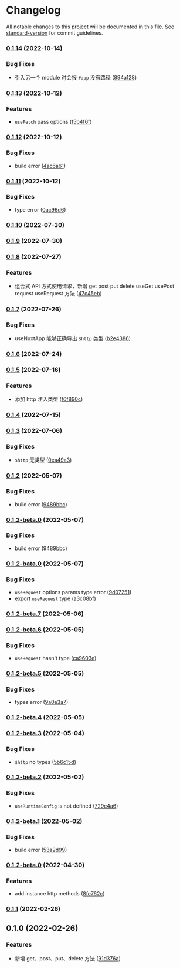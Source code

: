 # Changelog

All notable changes to this project will be documented in this file. See [standard-version](https://github.com/conventional-changelog/standard-version) for commit guidelines.

### [0.1.14](https://github.com/roshan-labs/http-module/compare/v0.1.13...v0.1.14) (2022-10-14)


### Bug Fixes

* 引入另一个 module 时会报 `#app` 没有路径 ([894a128](https://github.com/roshan-labs/http-module/commit/894a1284839dca5ccef8449ba4e71bfb572ea97b))

### [0.1.13](https://github.com/roshan-labs/http-module/compare/v0.1.12...v0.1.13) (2022-10-12)


### Features

* `useFetch` pass options ([f5b4f6f](https://github.com/roshan-labs/http-module/commit/f5b4f6fd99160744371bd938df7b6da8bfd7a6ae))

### [0.1.12](https://github.com/roshan-labs/http-module/compare/v0.1.11...v0.1.12) (2022-10-12)


### Bug Fixes

* build error ([4ac6a61](https://github.com/roshan-labs/http-module/commit/4ac6a61b5b0ce9494fdc2fada93cc73c524c5c7d))

### [0.1.11](https://github.com/roshan-labs/http-module/compare/v0.1.10...v0.1.11) (2022-10-12)


### Bug Fixes

* type error ([0ac96d6](https://github.com/roshan-labs/http-module/commit/0ac96d672ae38ba8bbb50fcbdf1545d651069ecf))

### [0.1.10](https://github.com/roshan-labs/http-module/compare/v0.1.9...v0.1.10) (2022-07-30)

### [0.1.9](https://github.com/roshan-labs/http-module/compare/v0.1.8...v0.1.9) (2022-07-30)

### [0.1.8](https://github.com/roshan-labs/http-module/compare/v0.1.7...v0.1.8) (2022-07-27)


### Features

* 组合式 API 方式使用请求，新增 get post put delete useGet usePost request useRequest 方法 ([47c45eb](https://github.com/roshan-labs/http-module/commit/47c45ebd6116895c2d1cf9f991155dbfa988d368))

### [0.1.7](https://github.com/roshan-labs/http-module/compare/v0.1.6...v0.1.7) (2022-07-26)


### Bug Fixes

* useNuxtApp 能够正确导出 `$http` 类型 ([b2e4386](https://github.com/roshan-labs/http-module/commit/b2e4386495b6a33b3d7813ff8232245d8121e6a1))

### [0.1.6](https://github.com/roshan-labs/http-module/compare/v0.1.5...v0.1.6) (2022-07-24)

### [0.1.5](https://github.com/roshan-labs/http-module/compare/v0.1.4...v0.1.5) (2022-07-16)


### Features

* 添加 http 注入类型 ([f6f890c](https://github.com/roshan-labs/http-module/commit/f6f890c9e31239bad3d5d517f66e138284240b3d))

### [0.1.4](https://github.com/roshan-labs/http-module/compare/v0.1.3...v0.1.4) (2022-07-15)

### [0.1.3](https://github.com/roshan-labs/http-module/compare/v0.1.2...v0.1.3) (2022-07-06)


### Bug Fixes

* `$http` 无类型 ([0ea49a3](https://github.com/roshan-labs/http-module/commit/0ea49a3a91bfaeafd1af7bb53dbd8ce780d6b58b))

### [0.1.2](https://github.com/roshan-labs/http-module/compare/v0.1.2-bata.0...v0.1.2) (2022-05-07)


### Bug Fixes

* build error ([9489bbc](https://github.com/roshan-labs/http-module/commit/9489bbcf916fdf5f237e0ebda84abda6eb66f664))

### [0.1.2-beta.0](https://github.com/roshan-labs/http-module/compare/v0.1.2-bata.0...v0.1.2-beta.0) (2022-05-07)


### Bug Fixes

* build error ([9489bbc](https://github.com/roshan-labs/http-module/commit/9489bbcf916fdf5f237e0ebda84abda6eb66f664))

### [0.1.2-bata.0](https://github.com/roshan-labs/http-module/compare/v0.1.2-beta.7...v0.1.2-bata.0) (2022-05-07)


### Bug Fixes

* `useRequest` options params type error ([9d07251](https://github.com/roshan-labs/http-module/commit/9d072519969667f11c27c06692e1b61e49ec1011))
* export `useRequest` type ([a3c08bf](https://github.com/roshan-labs/http-module/commit/a3c08bfb2df03d506d92de93f14bc443fda1e861))

### [0.1.2-beta.7](https://github.com/roshan-labs/http-module/compare/v0.1.2-beta.6...v0.1.2-beta.7) (2022-05-06)

### [0.1.2-beta.6](https://github.com/roshan-labs/http-module/compare/v0.1.2-beta.5...v0.1.2-beta.6) (2022-05-05)


### Bug Fixes

* `useRequest` hasn't type ([ca9603e](https://github.com/roshan-labs/http-module/commit/ca9603ec43fe6733853dbe3d7e6ffeecc56b0b3f))

### [0.1.2-beta.5](https://github.com/roshan-labs/http-module/compare/v0.1.2-beta.4...v0.1.2-beta.5) (2022-05-05)


### Bug Fixes

* types error ([9a0e3a7](https://github.com/roshan-labs/http-module/commit/9a0e3a7f55821c016af4e0d0f7808b238c1ab9f8))

### [0.1.2-beta.4](https://github.com/roshan-labs/http-module/compare/v0.1.2-beta.3...v0.1.2-beta.4) (2022-05-05)

### [0.1.2-beta.3](https://github.com/roshan-labs/http-module/compare/v0.1.2-beta.2...v0.1.2-beta.3) (2022-05-04)


### Bug Fixes

* `$http` no types ([5b6c15d](https://github.com/roshan-labs/http-module/commit/5b6c15da240f1abe67a17302eee91d4aead5a23b))

### [0.1.2-beta.2](https://github.com/roshan-labs/http-module/compare/v0.1.2-beta.1...v0.1.2-beta.2) (2022-05-02)


### Bug Fixes

* `useRuntimeConfig` is not defined ([729c4a6](https://github.com/roshan-labs/http-module/commit/729c4a6b256d34f3655e39ceb1967d5f597e8ef7))

### [0.1.2-beta.1](https://github.com/roshan-labs/http-module/compare/v0.1.2-beta.0...v0.1.2-beta.1) (2022-05-02)


### Bug Fixes

* build error ([53a2d99](https://github.com/roshan-labs/http-module/commit/53a2d9956ef996973dd493e2b37b72d8d1450c31))

### [0.1.2-beta.0](https://github.com/roshan-labs/http-module/compare/v0.1.1...v0.1.2-beta.0) (2022-04-30)


### Features

* add instance http methods ([8fe762c](https://github.com/roshan-labs/http-module/commit/8fe762c3b3bd9c7f82dd42ab8e19b3867c1f18b8))

### [0.1.1](https://github.com/roshan-labs/nuxt-http-module/compare/v0.1.0...v0.1.1) (2022-02-26)

## 0.1.0 (2022-02-26)


### Features

* 新增 get、post、put、delete 方法 ([91d376a](https://github.com/roshan-labs/nuxt-http-module/commit/91d376a642c87ba88e078ebb679ef85e42d7113f))
